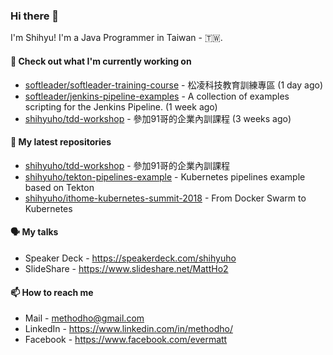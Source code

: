 ### Hi there 👋

I'm Shihyu! I'm a Java Programmer in Taiwan - 🇹🇼.

#### 👷 Check out what I'm currently working on

- [softleader/softleader-training-course](https://github.com/softleader/softleader-training-course) - 松凌科技教育訓練專區 (1 day ago)
- [softleader/jenkins-pipeline-examples](https://github.com/softleader/jenkins-pipeline-examples) - A collection of examples scripting for the Jenkins Pipeline. (1 week ago)
- [shihyuho/tdd-workshop](https://github.com/shihyuho/tdd-workshop) - 參加91哥的企業內訓課程 (3 weeks ago)

#### 🌱 My latest repositories

- [shihyuho/tdd-workshop](https://github.com/shihyuho/tdd-workshop) - 參加91哥的企業內訓課程
- [shihyuho/tekton-pipelines-example](https://github.com/shihyuho/tekton-pipelines-example) - Kubernetes pipelines example based on Tekton
- [shihyuho/ithome-kubernetes-summit-2018](https://github.com/shihyuho/ithome-kubernetes-summit-2018) - From Docker Swarm to Kubernetes

#### 🗣️ My talks

- Speaker Deck - https://speakerdeck.com/shihyuho
- SlideShare - https://www.slideshare.net/MattHo2

#### 📫 How to reach me

- Mail - methodho@gmail.com
- LinkedIn - https://www.linkedin.com/in/methodho/
- Facebook - https://www.facebook.com/evermatt



